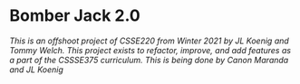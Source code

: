# Bomber Jack 2.0

*This is an offshoot project of CSSE220 from Winter 2021 by JL Koenig and Tommy Welch. This project exists to refactor, improve, and add features as a part of the CSSSE375 curriculum. This is being done by Canon Maranda and JL Koenig* 